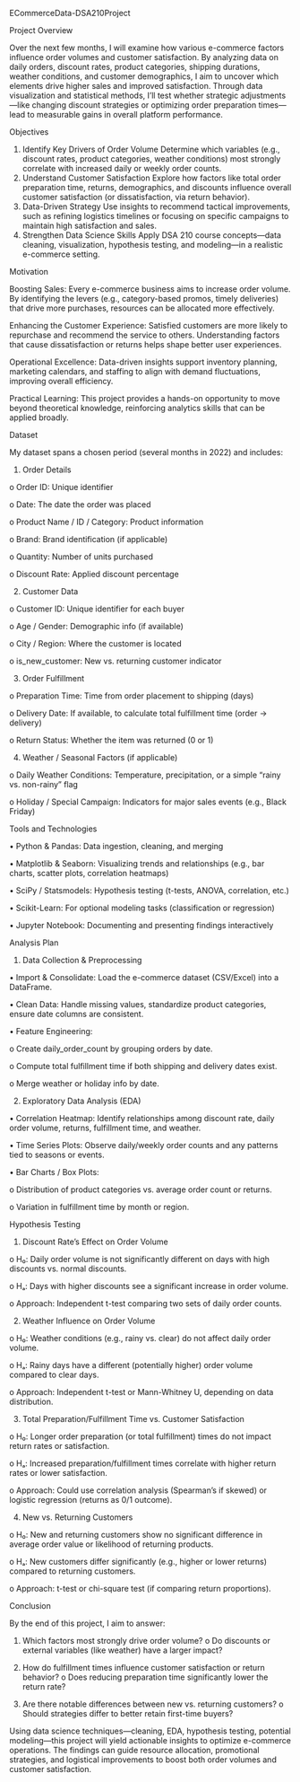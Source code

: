 ECommerceData-DSA210Project

Project Overview

Over the next few months, I will examine how various e-commerce factors influence order volumes and customer satisfaction. By analyzing data on daily orders, discount rates, product categories, shipping durations, weather conditions, and customer demographics, I aim to uncover which elements drive higher sales and improved satisfaction. Through data visualization and statistical methods, I’ll test whether strategic adjustments—like changing discount strategies or optimizing order preparation times—lead to measurable gains in overall platform performance.
 
Objectives
1.	Identify Key Drivers of Order Volume
Determine which variables (e.g., discount rates, product categories, weather conditions) most strongly correlate with increased daily or weekly order counts.
2.	Understand Customer Satisfaction
Explore how factors like total order preparation time, returns, demographics, and discounts influence overall customer satisfaction (or dissatisfaction, via return behavior).
3.	Data-Driven Strategy
Use insights to recommend tactical improvements, such as refining logistics timelines or focusing on specific campaigns to maintain high satisfaction and sales.
4.	Strengthen Data Science Skills
Apply DSA 210 course concepts—data cleaning, visualization, hypothesis testing, and modeling—in a realistic e-commerce setting.
 
Motivation

Boosting Sales:
Every e-commerce business aims to increase order volume. By identifying the levers (e.g., category-based promos, timely deliveries) that drive more purchases, resources can be allocated more effectively.

Enhancing the Customer Experience:
Satisfied customers are more likely to repurchase and recommend the service to others. Understanding factors that cause dissatisfaction or returns helps shape better user experiences.

Operational Excellence:
Data-driven insights support inventory planning, marketing calendars, and staffing to align with demand fluctuations, improving overall efficiency.

Practical Learning:
This project provides a hands-on opportunity to move beyond theoretical knowledge, reinforcing analytics skills that can be applied broadly.
 
Dataset

My dataset spans a chosen period (several months in 2022) and includes:


1.	Order Details

o	Order ID: Unique identifier

o	Date: The date the order was placed

o	Product Name / ID / Category: Product information

o	Brand: Brand identification (if applicable)

o	Quantity: Number of units purchased

o	Discount Rate: Applied discount percentage


2.	Customer Data

o	Customer ID: Unique identifier for each buyer

o	Age / Gender: Demographic info (if available)

o	City / Region: Where the customer is located

o	is_new_customer: New vs. returning customer indicator


3.	Order Fulfillment

o	Preparation Time: Time from order placement to shipping (days)

o	Delivery Date: If available, to calculate total fulfillment time (order → delivery)

o	Return Status: Whether the item was returned (0 or 1)

4.	Weather / Seasonal Factors (if applicable)

o	Daily Weather Conditions: Temperature, precipitation, or a simple “rainy vs. non-rainy” flag

o	Holiday / Special Campaign: Indicators for major sales events (e.g., Black Friday)

 
Tools and Technologies

•	Python & Pandas: Data ingestion, cleaning, and merging

•	Matplotlib & Seaborn: Visualizing trends and relationships (e.g., bar charts, scatter plots, correlation heatmaps)

•	SciPy / Statsmodels: Hypothesis testing (t-tests, ANOVA, correlation, etc.)

•	Scikit-Learn: For optional modeling tasks (classification or regression)

•	Jupyter Notebook: Documenting and presenting findings interactively

 
Analysis Plan

1. Data Collection & Preprocessing

•	Import & Consolidate: Load the e-commerce dataset (CSV/Excel) into a DataFrame.

•	Clean Data: Handle missing values, standardize product categories, ensure date columns are consistent.

•	Feature Engineering:

o	Create daily_order_count by grouping orders by date.

o	Compute total fulfillment time if both shipping and delivery dates exist.

o	Merge weather or holiday info by date.

2. Exploratory Data Analysis (EDA)

•	Correlation Heatmap: Identify relationships among discount rate, daily order volume, returns, fulfillment time, and weather.

•	Time Series Plots: Observe daily/weekly order counts and any patterns tied to seasons or events.

•	Bar Charts / Box Plots:

o	Distribution of product categories vs. average order count or returns.

o	Variation in fulfillment time by month or region.

 
Hypothesis Testing

1.	Discount Rate’s Effect on Order Volume

o	H₀: Daily order volume is not significantly different on days with high discounts vs. normal discounts.

o	Hₐ: Days with higher discounts see a significant increase in order volume.

o	Approach: Independent t-test comparing two sets of daily order counts.

2.	Weather Influence on Order Volume

o	H₀: Weather conditions (e.g., rainy vs. clear) do not affect daily order volume.

o	Hₐ: Rainy days have a different (potentially higher) order volume compared to clear days.

o	Approach: Independent t-test or Mann-Whitney U, depending on data distribution.

3.	Total Preparation/Fulfillment Time vs. Customer Satisfaction

o	H₀: Longer order preparation (or total fulfillment) times do not impact return rates or satisfaction.

o	Hₐ: Increased preparation/fulfillment times correlate with higher return rates or lower satisfaction.

o	Approach: Could use correlation analysis (Spearman’s if skewed) or logistic regression (returns as 0/1 outcome).

4.	New vs. Returning Customers

o	H₀: New and returning customers show no significant difference in average order value or likelihood of returning products.

o	Hₐ: New customers differ significantly (e.g., higher or lower returns) compared to returning customers.

o	Approach: t-test or chi-square test (if comparing return proportions).
 
Conclusion

By the end of this project, I aim to answer:

1.	Which factors most strongly drive order volume?
o	Do discounts or external variables (like weather) have a larger impact?

2.	How do fulfillment times influence customer satisfaction or return behavior?
o	Does reducing preparation time significantly lower the return rate?

3.	Are there notable differences between new vs. returning customers?
o	Should strategies differ to better retain first-time buyers?

Using data science techniques—cleaning, EDA, hypothesis testing, potential modeling—this project will yield actionable insights to optimize e-commerce operations. The findings can guide resource allocation, promotional strategies, and logistical improvements to boost both order volumes and customer satisfaction.
